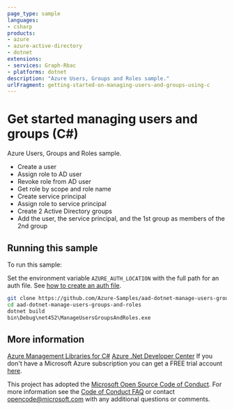 ```yaml
---
page_type: sample
languages:
- csharp
products:
- azure
- azure-active-directory
- dotnet
extensions:
- services: Graph-Rbac
- platforms: dotnet
description: "Azure Users, Groups and Roles sample."
urlFragment: getting-started-on-managing-users-and-groups-using-c
---
```


# Get started managing users and groups (C#)

Azure Users, Groups and Roles sample.

- Create a user
- Assign role to AD user
- Revoke role from AD user
- Get role by scope and role name
- Create service principal
- Assign role to service principal
- Create 2 Active Directory groups
- Add the user, the service principal, and the 1st group as members of the 2nd group


## Running this sample

To run this sample:

Set the environment variable `AZURE_AUTH_LOCATION` with the full path for an auth file. See [how to create an auth file](https://github.com/Azure/azure-libraries-for-net/blob/master/AUTH.md).

```bash
git clone https://github.com/Azure-Samples/aad-dotnet-manage-users-groups-and-roles.git
cd aad-dotnet-manage-users-groups-and-roles
dotnet build
bin\Debug\net452\ManageUsersGroupsAndRoles.exe
```

## More information

[Azure Management Libraries for C#](https://github.com/Azure/azure-sdk-for-net/tree/Fluent)
[Azure .Net Developer Center](https://azure.microsoft.com/en-us/develop/net/)
If you don't have a Microsoft Azure subscription you can get a FREE trial account [here](http://go.microsoft.com/fwlink/?LinkId=330212).

This project has adopted the [Microsoft Open Source Code of Conduct](https://opensource.microsoft.com/codeofconduct/). For more information see the [Code of Conduct FAQ](https://opensource.microsoft.com/codeofconduct/faq/) or contact [opencode@microsoft.com](mailto:opencode@microsoft.com) with any additional questions or comments.
